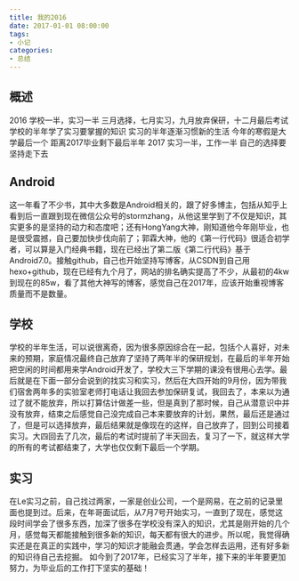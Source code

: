 ```yaml
---
title: 我的2016
date: 2017-01-01 08:00:00
tags:
- 小记
categories: 
- 总结
---
```

## 概述
2016 
学校一半，实习一半 
三月选择，七月实习，九月放弃保研，十二月最后考试
学校的半年学了实习要掌握的知识 
实习的半年逐渐习惯新的生活 
今年的寒假是大学最后一个 
距离2017毕业剩下最后半年 
2017
实习一半，工作一半 
自己的选择要坚持走下去
<!--more-->
## Android
这一年看了不少书，其中大多数是Android相关的，跟了好多博主，包括从知乎上看到后一直跟到现在微信公众号的stormzhang，从他这里学到了不仅是知识，其实更多的是坚持的动力和态度吧；还有HongYang大神，刚知道他今年刚毕业，也是很受震撼，自己要加快步伐向前了；郭霖大神，他的《第一行代码》很适合初学者，可以算是入门经典书籍，现在已经出了第二版《第二行代码》基于Android7.0。接触github，自己也开始坚持写博客，从CSDN到自己用hexo+github，现在已经有九个月了，网站的排名确实提高了不少，从最初的4kw到现在的85w，看了其他大神写的博客，感觉自己在2017年，应该开始重视博客质量而不是数量。
## 学校
学校的半年生活，可以说很离奇，因为很多原因综合在一起，包括个人喜好，对未来的预期，家庭情况最终自己放弃了坚持了两年半的保研规划，在最后的半年开始把空闲的时间都用来学Android开发了，学校大三下学期的课没有很用心去学。最后就是在下面一部分会说到的找实习和实习，然后在大四开始的9月份，因为带我们宿舍两年多的实验室老师打电话让我回去参加保研复试，我回去了，本来以为通过了就不能放弃，所以打算估计做差一些，但是真到了那时候，自己从潜意识中并没有放弃，结束之后感觉自己没完成自己本来要放弃的计划，果然，最后还是通过了，但是可以选择放弃，最后结果就是像现在的这样，自己放弃了，回到公司接着实习。大四回去了几次，最后的考试时提前了半天回去，复习了一下，就这样大学的所有的考试都结束了，大学也仅仅剩下最后一个学期。
## 实习
在Le实习之前，自己找过两家，一家是创业公司，一个是网易，在之前的记录里面也提到过。后来，在年哥面试后，从7月7号开始实习，一直到了现在，感觉这段时间学会了很多东西，加深了很多在学校没有深入的知识，尤其是刚开始的几个月，感觉每天都能接触到很多新的知识，每天都有很大的进步。所以呢，我觉得确实还是在真正的实践中，学习的知识才能融会贯通，学会怎样去运用，还有好多新的知识待自己去挖掘。
如今到了2017年，已经实习了半年，接下来的半年要更加努力，为毕业后的工作打下坚实的基础！